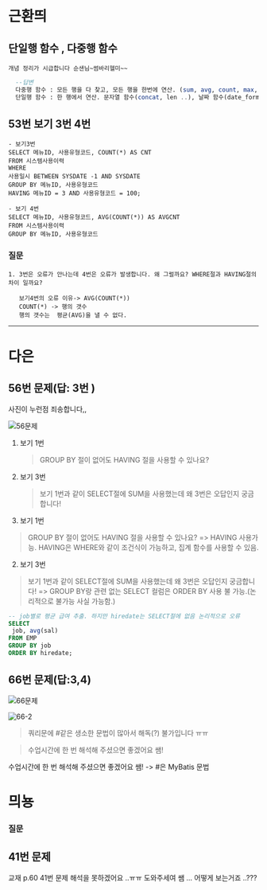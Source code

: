 
# 근환띄 
## 단일행 함수 , 다중행 함수

```
개념 정리가 시급합니다 순샌님~썸바리헬미~~
```
```sql
  --답변
  다중행 함수 : 모든 행을 다 찾고, 모든 행을 한번에 연산. (sum, avg, count, max, min)
  단일행 함수 : 한 행에서 연산. 문자열 함수(concat, len ..), 날짜 함수(date_format) 
```

## 53번 보기 3번 4번

```
- 보기3번
SELECT 메뉴ID, 사용유형코드, COUNT(*) AS CNT
FROM 시스템사용이력
WHERE
사용일시 BETWEEN SYSDATE -1 AND SYSDATE
GROUP BY 메뉴ID, 사용유형코드
HAVING 메뉴ID = 3 AND 사용유형코드 = 100;
```

```
- 보기 4번
SELECT 메뉴ID, 사용유형코드, AVG(COUNT(*)) AS AVGCNT
FROM 시스템사용이력
GROUP BY 메뉴ID, 사용유형코드
```

### 질문

```
1. 3번은 오류가 안나는데 4번은 오류가 발생합니다. 왜 그럴까요? WHERE절과 HAVING절의 차이 일까요?

   보기4번의 오류 이유-> AVG(COUNT(*))
   COUNT(*) -> 행의 갯수
   행의 갯수는  평균(AVG)을 낼 수 없다.
```

---

# 다은

## 56번 문제(답: 3번 )

사진이 누런점 죄송합니다,,

![56문제](https://user-images.githubusercontent.com/96815399/154842184-46df35d2-13dd-4c48-ad5f-51809a3bac5a.jpg)

1. 보기 1번

   > GROUP BY 절이 없어도 HAVING 절을 사용할 수 있나요?

2. 보기 3번
   > 보기 1번과 같이 SELECT절에 SUM을 사용했는데 왜 3번은 오답인지 궁금합니다!

1. 보기 1번 
> GROUP BY 절이 없어도 HAVING 절을 사용할 수 있나요?
=> HAVING 사용가능. HAVING은 WHERE와 같이 조건식이 가능하고, 집계 함수를 사용할 수 있음.

2. 보기 3번
> 보기 1번과 같이 SELECT절에 SUM을 사용했는데 왜 3번은 오답인지 궁금합니다!
=> GROUP BY랑 관련 없는 SELECT 컬럼은 ORDER BY 사용 불 가능.(논리적으로 불가능 사실 가능함.)
```sql
-- job별로 평균 급여 추출. 하지만 hiredate는 SELECT절에 없음 논리적으로 오류
SELECT
 job, avg(sal)
FROM EMP
GROUP BY job
ORDER BY hiredate;
```


## 66번 문제(답:3,4)

![66문제](https://user-images.githubusercontent.com/96815399/154842260-47321000-1c42-4246-9a85-7effa628c027.jpg)

![66-2](https://user-images.githubusercontent.com/96815399/154842269-266dd7f4-ae63-405d-aab1-05a4ac32f0d0.jpg)

> 쿼리문에 #같은 생소한 문법이 많아서 해독(?) 불가입니다 ㅠㅠ

> 수업시간에 한 번 해석해 주셨으면 좋겠어요 쌤!

수업시간에 한 번 해석해 주셨으면 좋겠어요 쌤!
-> #은 MyBatis 문법


# 믜뇽

### 질문

## 41번 문제

교재 p.60 41번 문제 해석을 못하겠어요 ..ㅠㅠ 도와주세여 쌤 ... 어떻게 보는거죠 ..???
